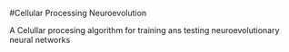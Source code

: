 #Cellular Processing Neuroevolution

A Celullar procesing algorithm for training ans testing neuroevolutionary neural networks